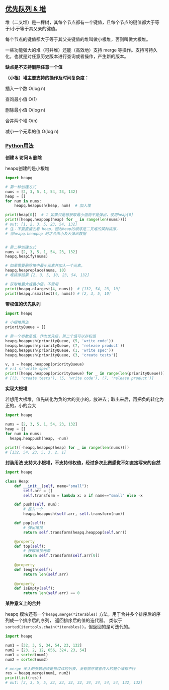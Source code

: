 ## [优先队列 & 堆](https://oi-wiki.org/ds/heap/)

堆（二叉堆）是一棵树，其每个节点都有一个键值，且每个节点的键值都大于等于/小于等于其父亲的键值。

每个节点的键值都大于等于其父亲键值的堆叫做小根堆，否则叫做大根堆。

一些功能强大的堆（可并堆）还能（高效地）支持 merge 等操作。支持可持久化，也就是对任意历史版本进行查询或者操作，产生新的版本。

**缺点是不支持删除任意一个值**

**（小根）堆主要支持的操作及时间复杂度：**

插入一个数 O(log n)

查询最小值 O(1)

删除最小值 O(log n)

合并两个堆 O(n)

减小一个元素的值 O(log n)

### [Python用法](https://www.jianshu.com/p/801318c77ab5)

**创建 & 访问 & 删除**

heapq创建的是小根堆

```python
import heapq

# 第一种创建方式
nums = [2, 3, 5, 1, 54, 23, 132]
heap = []
for num in nums:
    heapq.heappush(heap, num)  # 加入堆 

print(heap[0])  # 1 如果只是想获取最小值而不是弹出，使用heap[0]
print([heapq.heappop(heap) for _ in range(len(nums))])
# out: [1, 2, 3, 5, 23, 54, 132]
# 注：不要直接去看 heap，因为heap的顺序是二叉堆的某种排序，
# 当heapq.heappop 时才会由小及大弹出数据


# 第二种创建方式
nums = [2, 3, 5, 1, 54, 23, 132]
heapq.heapify(nums)

# 如果需要删除堆中最小元素并加入一个元素，
heapq.heapreplace(nums, 10)
# 堆排序结果 [2, 3, 5, 10, 23, 54, 132]

# 获取堆最大或最小值，不常用
print(heapq.nlargest(4, nums)) 	# [132, 54, 23, 10]
print(heapq.nsmallest(4, nums))	# [2, 3, 5, 10]
```

**带权值的优先队列**

```python
import heapq

# 小根堆用法
priorityQueue = [] 

# 第一个参数是值，作为优先级，第二个值可以存权值
heapq.heappush(priorityQueue, (5, 'write code')) 
heapq.heappush(priorityQueue, (7, 'release product'))
heapq.heappush(priorityQueue, (1, 'write spec'))
heapq.heappush(priorityQueue, (3, 'create tests'))

v, s = heapq.heappop(priorityQueue) 
# v:1 s:"write spec"
print([heapq.heappop(priorityQueue) for _ in range(len(priorityQueue))])
# [(3, 'create tests'), (5, 'write code'), (7, 'release product')]
```

**实现大根堆**

若想用大根堆，值先转化为负的大的变小的，放进去；取出来后，再把负的转化为正的，小的变大

```python
import heapq

nums = [2, 3, 5, 1, 54, 23, 132]
heap = []
for num in nums:
  heapq.heappush(heap, -num) 
  
print([-heapq.heappop(heap) for _ in range(len(nums))])
# [132, 54, 23, 5, 3, 2, 1]
```

**封装用法 支持大小根堆，不支持带权值，经过多次比赛感觉不如直接写来的自然**

```python
import heapq

class Heap:
    def __init__(self, name="small"):
        self.arr = []
        self.transform = lambda x: x if name=="small" else -x

    def push(self, num):
        # 推入一个
        heapq.heappush(self.arr, self.transform(num))

    def pop(self):
        # 弹出堆顶
        return self.transform(heapq.heappop(self.arr))

    @property
    def top(self):
        # 获取堆顶元素
        return self.transform(self.arr[0])
    
    @property
    def length(self):
        return len(self.arr)
    
    @property
    def isEmpty(self):
        return len(self.arr) == 0
```

**某种意义上的合并**

heapq 模块还有一个`heapq.merge(*iterables)` 方法，用于合并多个排序后的序列成一个排序后的序列， 返回排序后的值的迭代器。
类似于`sorted(itertools.chain(*iterables))`，但返回的是可迭代的。

```python
import heapq

num1 = [32, 3, 5, 34, 54, 23, 132]
num2 = [23, 2, 12, 656, 324, 23, 54]
num1 = sorted(num1)
num2 = sorted(num2)

# merge 传入的参数必须是排过续的列表，没有排序或者传入的是个堆都不行
res = heapq.merge(num1, num2)
print(list(res))
# out: [3, 3, 5, 5, 23, 23, 32, 32, 34, 34, 54, 54, 132, 132]
```
